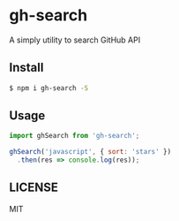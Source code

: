 # gh-search

A simply utility to search GitHub API

## Install

```bash
$ npm i gh-search -S
```

## Usage

```js
import ghSearch from 'gh-search';

ghSearch('javascript', { sort: 'stars' })
  .then(res => console.log(res));
```

## LICENSE

MIT
